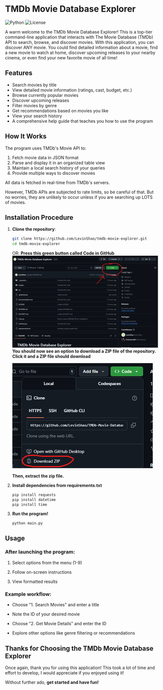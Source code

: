 # **TMDb Movie Database Explorer**

![Python](https://img.shields.io/badge/python-3.7+-blue.svg)
![License](https://img.shields.io/badge/license-MIT-green.svg)

A warm welcome to the TMDb Movie Database Explorer! This is a top-tier command-line application that interacts with The Movie Database (TMDb) API to search, browse, and discover movies. With this application, you can discover ANY movie. You could find detailed information about a movie, find a new movie to watch at home, discover upcoming releases to your nearby cinema, or even find your new favorite movie of all time!

## **Features**

- Search movies by title
- View detailed movie information (ratings, cast, budget, etc.)
- Browse currently popular movies
- Discover upcoming releases
- Filter movies by genre
- Get recommendations based on movies you like
- View your search history
- A comprehensive help guide that teaches you how to use the program

## **How It Works**

The program uses TMDb's Movie API to:
1. Fetch movie data in JSON format
2. Parse and display it in an organized table view
3. Maintain a local search history of your queries
4. Provide multiple ways to discover movies

All data is fetched in real-time from TMDb's servers.

However, TMDb APIs are subjected to rate limits, so be careful of that. But no worries, they are unlikely to occur unless if you are searching up LOTS of movies.

## **Installation Procedure**

1. **Clone the repository**:
   ```bash
   git clone https://github.com/LevinShao/tmdb-movie-explorer.git
   cd tmdb-movie-explorer
   ```
   OR:
   **Press this green button called Code in GitHub**
   ![Image 1](images/Instructions%20for%20Installation/Instruction.png)
   **You should now see an option to download a ZIP file of the repository. Click it and a ZIP file should download**
   
   ![Image 2](images/Instructions%20for%20Installation/Instruction2.png)
   
   **Then, extract the zip file.**

2. **Install dependencies from requirements.txt**
    ```
    pip install requests
    pip install datetime
    pip install time
    ```
3. **Run the program!**
    ```
    python main.py
    ```

## **Usage**

### **After launching the program:**

1. Select options from the menu (1-9)

2. Follow on-screen instructions

3. View formatted results

### **Example workflow:**

- Choose "1. Search Movies" and enter a title

- Note the ID of your desired movie

- Choose "2. Get Movie Details" and enter the ID

- Explore other options like genre filtering or recommendations

## **Thanks for Choosing the TMDb Movie Database Explorer**

Once again, thank you for using this application! This took a lot of time and effort to develop, I would appreciate if you enjoyed using it! 

Without further ado, **get started and have fun!**